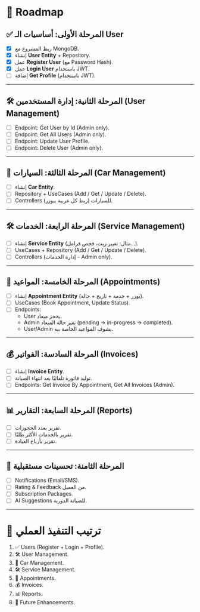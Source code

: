 ﻿# 🚀 Roadmap

## ✅ المرحلة الأولى: أساسيات الـ User
- [x] ربط المشروع مع MongoDB.  
- [x] إنشاء **User Entity** + Repository.  
- [x] عمل **Register User** (مع Password Hash).  
- [x] عمل **Login User** باستخدام JWT.  
- [ ] إضافة **Get Profile** (باستخدام JWT).  

---

## 🛠️ المرحلة الثانية: إدارة المستخدمين (User Management)
- [ ] Endpoint: Get User by Id (Admin only).  
- [ ] Endpoint: Get All Users (Admin only).  
- [ ] Endpoint: Update User Profile.  
- [ ] Endpoint: Delete User (Admin only).  

---

## 🚗 المرحلة الثالثة: السيارات (Car Management)
- [ ] إنشاء **Car Entity**.  
- [ ] Repository + UseCases (Add / Get / Update / Delete).  
- [ ] Controllers للسيارات (ربط كل عربية بيوزر).  

---

## 🛠️ المرحلة الرابعة: الخدمات (Service Management)
- [ ] إنشاء **Service Entity** (مثال: تغيير زيت، فحص فرامل...).  
- [ ] UseCases + Repository (Add / Get / Update / Delete).  
- [ ] Controllers (إدارة الخدمات – Admin only).  

---

## 📅 المرحلة الخامسة: المواعيد (Appointments)
- [ ] إنشاء **Appointment Entity** (يوزر + خدمة + تاريخ + حالة).  
- [ ] UseCases (Book Appointment, Update Status).  
- [ ] Endpoints:  
  - User يحجز ميعاد.  
  - Admin يغير حالة الميعاد (pending → in-progress → completed).  
  - User/Admin يشوف المواعيد الخاصة بيه.  

---

## 💰 المرحلة السادسة: الفواتير (Invoices)
- [ ] إنشاء **Invoice Entity**.  
- [ ] توليد فاتورة تلقائيًا بعد انتهاء الصيانة.  
- [ ] Endpoints: Get Invoice By Appointment, Get All Invoices (Admin).  

---

## 📊 المرحلة السابعة: التقارير (Reports)
- [ ] تقرير بعدد الحجوزات.  
- [ ] تقرير بالخدمات الأكثر طلبًا.  
- [ ] تقرير بأرباح العيادة.  

---

## 🌟 المرحلة الثامنة: تحسينات مستقبلية
- [ ] Notifications (Email/SMS).  
- [ ] Rating & Feedback من العميل.  
- [ ] Subscription Packages.  
- [ ] AI Suggestions للصيانة الدورية.  

---

# 🏁 ترتيب التنفيذ العملي
1. ✅ Users (Register + Login + Profile).  
2. 🛠️ User Management.  
3. 🚗 Car Management.  
4. 🛠️ Service Management.  
5. 📅 Appointments.  
6. 💰 Invoices.  
7. 📊 Reports.  
8. 🌟 Future Enhancements.